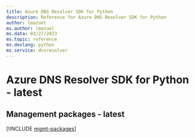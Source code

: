 ```yaml
---
title: Azure DNS Resolver SDK for Python
description: Reference for Azure DNS Resolver SDK for Python
author: lmazuel
ms.author: lmazuel
ms.data: 03/27/2023
ms.topic: reference
ms.devlang: python
ms.service: dnsresolver
---
```

# Azure DNS Resolver SDK for Python - latest

## Management packages - latest
[!INCLUDE [mgmt-packages](dns-resolver-mgmt-index.md)]